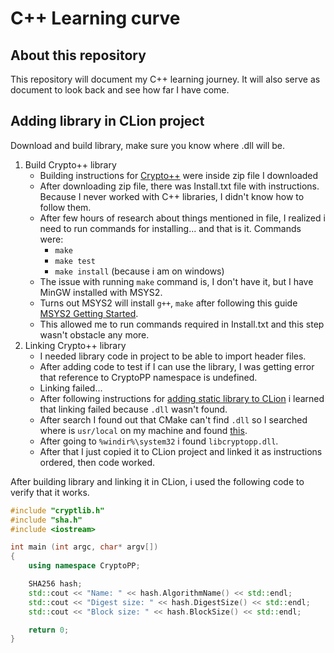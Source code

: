 # C++ Learning curve

## About this repository

This repository will document my C++ learning journey. It will also serve as document to look back and see how far I have come.

## Adding library in CLion project

Download and build library, make sure you know where .dll will be.

1. Build Crypto++ library
    - Building instructions for [Crypto++](https://cryptopp.com/) were inside zip file I downloaded
    - After downloading zip file, there was Install.txt file with instructions. Because I never worked with C++ libraries, I didn't know how to follow them.
    - After few hours of research about things mentioned in file, I realized i need to run commands for installing... and that is it. Commands were:
        - `make`
        - `make test`
        - `make install` (because i am on windows)
    - The issue with running `make` command is, I don't have it, but I have MinGW installed with MSYS2.
    - Turns out MSYS2 will install `g++`, `make` after following this guide [MSYS2 Getting Started](https://www.msys2.org/).
    - This allowed me to run commands required in Install.txt and this step wasn't obstacle any more.
2. Linking Crypto++ library
    - I needed library code in project to be able to import header files.
    - After adding code to test if I can use the library, I was getting error that reference to CryptoPP namespace is undefined.
    - Linking failed...
    - After following instructions for [adding static library to CLion](https://www.jetbrains.com/help/clion/quick-cmake-tutorial.html#static-libs) i learned that linking failed because `.dll` wasn't found.
    - After search I found out that CMake can't find `.dll` so I searched where is `usr/local` on my machine and found [this](https://stackoverflow.com/questions/38230041/what-is-the-equivalent-of-usr-lib-on-windows).
    - After going to `%windir%\system32` i found `libcryptopp.dll`.
    - After that I just copied it to CLion project and linked it as instructions ordered, then code worked.

After building library and linking it in CLion, i used the following code to verify that it works.

```cpp
#include "cryptlib.h"
#include "sha.h"
#include <iostream>

int main (int argc, char* argv[])
{
    using namespace CryptoPP;

    SHA256 hash;	
    std::cout << "Name: " << hash.AlgorithmName() << std::endl;
    std::cout << "Digest size: " << hash.DigestSize() << std::endl;
    std::cout << "Block size: " << hash.BlockSize() << std::endl;

    return 0; 
}
```
